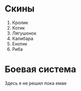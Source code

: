 # **Скины**
1. Кролик
2. Котик
3. Лягушонок
4. Капибара
5. Енотик
6. Риба
  
# **Боевая система**
Здесь я не решил пока емае
